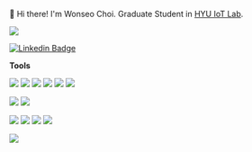 👋 Hi there! I'm Wonseo Choi. Graduate Student in [HYU IoT Lab](https://hokeun.github.io/research/).

<a href="https://wonseo-c.github.io/" target="_blank"><img src="https://img.shields.io/badge/About me in my Blog 😃-181717?style=for-the-badge&logo=GitHub&logoColor=white"/></a> 

[![Linkedin Badge](https://img.shields.io/badge/-LinkedIn-blue?style=flat-square&logo=Linkedin&logoColor=white&link=https://www.linkedin.com/in/wonseo-choi-119799233/)](https://www.linkedin.com/in/wonseo-choi-119799233/)

**Tools**

<img src="https://img.shields.io/badge/Java-007396?style=flat-square&logo=Java&logoColor=white"/> <img src="https://img.shields.io/badge/Kotlin-7F52FF?style=flat-square&logo=Kotlin&logoColor=white"/> <img src="https://img.shields.io/badge/C-A8B9CC?style=flat-square&logo=C&logoColor=white"/> <img src="https://img.shields.io/badge/C++-00599C?style=flat-square&logo=cplusplus&logoColor=white"/> <img src="https://img.shields.io/badge/TypeScript-3178C6?style=flat-square&logo=TypeScript&logoColor=white"/> <img src="https://img.shields.io/badge/Python-3776AB?style=flat-square&logo=Python&logoColor=white"/> 

<img src="https://img.shields.io/badge/AssemblyScript-007AAC?style=flat-square&logo=AssemblyScript&logoColor=white"/> <img src="https://img.shields.io/badge/MATLAB-007396?style=flat-square&logo=MATLAB&logoColor=white"/>

 <img src="https://img.shields.io/badge/Pytorch-EE4C2C?style=flat-square&logo=Pytorch&logoColor=white"/> <img src="https://img.shields.io/badge/TensorFlow-FF6F00?style=flat-square&logo=TensorFlow&logoColor=white"/> <img src="https://img.shields.io/badge/Keras-D00000?style=flat-square&logo=Keras&logoColor=white"/> <img src="https://img.shields.io/badge/Git-F05032?style=flat-square&logo=Git&logoColor=white"/>

<img src="https://img.shields.io/badge/Apple-000000?style=flat-square&logo=Apple&logoColor=white"/>
